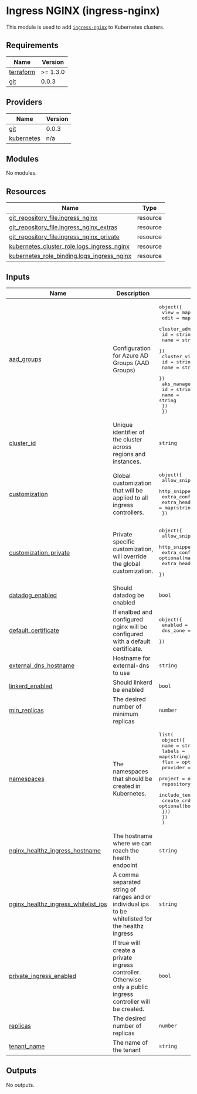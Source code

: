 # Ingress NGINX (ingress-nginx)

This module is used to add [`ingress-nginx`](https://github.com/kubernetes/ingress-nginx) to Kubernetes clusters.

## Requirements

| Name | Version |
|------|---------|
| <a name="requirement_terraform"></a> [terraform](#requirement\_terraform) | >= 1.3.0 |
| <a name="requirement_git"></a> [git](#requirement\_git) | 0.0.3 |

## Providers

| Name | Version |
|------|---------|
| <a name="provider_git"></a> [git](#provider\_git) | 0.0.3 |
| <a name="provider_kubernetes"></a> [kubernetes](#provider\_kubernetes) | n/a |

## Modules

No modules.

## Resources

| Name | Type |
|------|------|
| [git_repository_file.ingress_nginx](https://registry.terraform.io/providers/xenitab/git/0.0.3/docs/resources/repository_file) | resource |
| [git_repository_file.ingress_nginx_extras](https://registry.terraform.io/providers/xenitab/git/0.0.3/docs/resources/repository_file) | resource |
| [git_repository_file.ingress_nginx_private](https://registry.terraform.io/providers/xenitab/git/0.0.3/docs/resources/repository_file) | resource |
| [kubernetes_cluster_role.logs_ingress_nginx](https://registry.terraform.io/providers/hashicorp/kubernetes/latest/docs/resources/cluster_role) | resource |
| [kubernetes_role_binding.logs_ingress_nginx](https://registry.terraform.io/providers/hashicorp/kubernetes/latest/docs/resources/role_binding) | resource |

## Inputs

| Name | Description | Type | Default | Required |
|------|-------------|------|---------|:--------:|
| <a name="input_aad_groups"></a> [aad\_groups](#input\_aad\_groups) | Configuration for Azure AD Groups (AAD Groups) | <pre>object({<br/>    view = map(any)<br/>    edit = map(any)<br/>    cluster_admin = object({<br/>      id   = string<br/>      name = string<br/>    })<br/>    cluster_view = object({<br/>      id   = string<br/>      name = string<br/>    })<br/>    aks_managed_identity = object({<br/>      id   = string<br/>      name = string<br/>    })<br/>  })</pre> | n/a | yes |
| <a name="input_cluster_id"></a> [cluster\_id](#input\_cluster\_id) | Unique identifier of the cluster across regions and instances. | `string` | n/a | yes |
| <a name="input_customization"></a> [customization](#input\_customization) | Global customization that will be applied to all ingress controllers. | <pre>object({<br/>    allow_snippet_annotations = bool<br/>    http_snippet              = string<br/>    extra_config              = map(string)<br/>    extra_headers             = map(string)<br/>  })</pre> | <pre>{<br/>  "allow_snippet_annotations": false,<br/>  "extra_config": {},<br/>  "extra_headers": {},<br/>  "http_snippet": ""<br/>}</pre> | no |
| <a name="input_customization_private"></a> [customization\_private](#input\_customization\_private) | Private specific customization, will override the global customization. | <pre>object({<br/>    allow_snippet_annotations = optional(bool)<br/>    http_snippet              = optional(string)<br/>    extra_config              = optional(map(string))<br/>    extra_headers             = optional(map(string))<br/>  })</pre> | `{}` | no |
| <a name="input_datadog_enabled"></a> [datadog\_enabled](#input\_datadog\_enabled) | Should datadog be enabled | `bool` | `false` | no |
| <a name="input_default_certificate"></a> [default\_certificate](#input\_default\_certificate) | If enalbed and configured nginx will be configured with a default certificate. | <pre>object({<br/>    enabled  = bool,<br/>    dns_zone = string,<br/>  })</pre> | <pre>{<br/>  "dns_zone": "",<br/>  "enabled": false<br/>}</pre> | no |
| <a name="input_external_dns_hostname"></a> [external\_dns\_hostname](#input\_external\_dns\_hostname) | Hostname for external-dns to use | `string` | `""` | no |
| <a name="input_linkerd_enabled"></a> [linkerd\_enabled](#input\_linkerd\_enabled) | Should linkerd be enabled | `bool` | `false` | no |
| <a name="input_min_replicas"></a> [min\_replicas](#input\_min\_replicas) | The desired number of minimum replicas | `number` | n/a | yes |
| <a name="input_namespaces"></a> [namespaces](#input\_namespaces) | The namespaces that should be created in Kubernetes. | <pre>list(<br/>    object({<br/>      name   = string<br/>      labels = map(string)<br/>      flux = optional(object({<br/>        provider            = string<br/>        project             = optional(string)<br/>        repository          = string<br/>        include_tenant_name = optional(bool, false)<br/>        create_crds         = optional(bool, false)<br/>      }))<br/>    })<br/>  )</pre> | n/a | yes |
| <a name="input_nginx_healthz_ingress_hostname"></a> [nginx\_healthz\_ingress\_hostname](#input\_nginx\_healthz\_ingress\_hostname) | The hostname where we can reach the health endpoint | `string` | n/a | yes |
| <a name="input_nginx_healthz_ingress_whitelist_ips"></a> [nginx\_healthz\_ingress\_whitelist\_ips](#input\_nginx\_healthz\_ingress\_whitelist\_ips) | A comma separated string of ranges and or individual ips to be whitelisted for the healthz ingress | `string` | `""` | no |
| <a name="input_private_ingress_enabled"></a> [private\_ingress\_enabled](#input\_private\_ingress\_enabled) | If true will create a private ingress controller. Otherwise only a public ingress controller will be created. | `bool` | `false` | no |
| <a name="input_replicas"></a> [replicas](#input\_replicas) | The desired number of replicas | `number` | n/a | yes |
| <a name="input_tenant_name"></a> [tenant\_name](#input\_tenant\_name) | The name of the tenant | `string` | n/a | yes |

## Outputs

No outputs.
